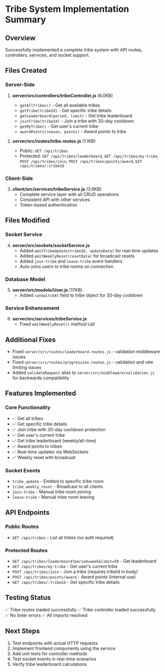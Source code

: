 # Tribe System Implementation Summary

## Overview
Successfully implemented a complete tribe system with API routes, controllers, services, and socket support.

## Files Created

### Server-Side
1. **server/src/controllers/tribeController.js** (6.0KB)
   - `getAllTribes()` - Get all available tribes
   - `getTribe(tribeId)` - Get specific tribe details
   - `getLeaderboard(period, limit)` - Get tribe leaderboard
   - `joinTribe(tribeId)` - Join a tribe with 30-day cooldown
   - `getMyTribe()` - Get user's current tribe
   - `awardPoints(reason, points)` - Award points to tribe

2. **server/src/routes/tribe.routes.js** (1.1KB)
   - Public: `GET /api/tribes`
   - Protected: `GET /api/tribes/leaderboard`, `GET /api/tribes/my-tribe`, `POST /api/tribes/join`, `POST /api/tribes/points/award`, `GET /api/tribes/:tribeId`

### Client-Side
3. **client/src/services/tribeService.js** (3.6KB)
   - Complete service layer with all CRUD operations
   - Consistent API with other services
   - Token-based authentication

## Files Modified

### Socket Service
4. **server/src/sockets/socketService.js**
   - Added `emitTribeUpdate(tribeId, updateData)` for real-time updates
   - Added `emitWeeklyReset(resetData)` for broadcast resets
   - Added `join-tribe` and `leave-tribe` event handlers
   - Auto-joins users to tribe rooms on connection

### Database Model
5. **server/src/models/User.js** (17KB)
   - Added `canSwitchAt` field to tribe object for 30-day cooldown

### Service Enhancement
6. **server/src/services/tribeService.js**
   - Fixed `emitWeeklyReset()` method call

## Additional Fixes
- Fixed `server/src/routes/leaderboard.routes.js` - validation middleware issues
- Fixed `server/src/routes/progression.routes.js` - validation and rate limiting issues
- Added `validateRequest` alias to `server/src/middleware/validation.js` for backwards compatibility

## Features Implemented

### Core Functionality
- ✅ Get all tribes
- ✅ Get specific tribe details
- ✅ Join tribe with 30-day cooldown protection
- ✅ Get user's current tribe
- ✅ Get tribe leaderboard (weekly/all-time)
- ✅ Award points to tribes
- ✅ Real-time updates via WebSockets
- ✅ Weekly reset with broadcast

### Socket Events
- `tribe_update` - Emitted to specific tribe room
- `tribe_weekly_reset` - Broadcast to all clients
- `join-tribe` - Manual tribe room joining
- `leave-tribe` - Manual tribe room leaving

## API Endpoints

### Public Routes
- `GET /api/tribes` - List all tribes (no auth required)

### Protected Routes  
- `GET /api/tribes/leaderboard?period=week&limit=50` - Get leaderboard
- `GET /api/tribes/my-tribe` - Get user's current tribe
- `POST /api/tribes/join` - Join a tribe (requires tribeId in body)
- `POST /api/tribes/points/award` - Award points (internal use)
- `GET /api/tribes/:tribeId` - Get specific tribe details

## Testing Status
✅ Tribe routes loaded successfully
✅ Tribe controller loaded successfully  
✅ No linter errors
✅ All imports resolved

## Next Steps
1. Test endpoints with actual HTTP requests
2. Implement frontend components using the service
3. Add unit tests for controller methods
4. Test socket events in real-time scenarios
5. Verify tribe leaderboard calculations

